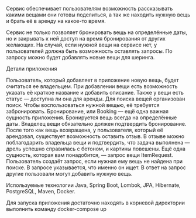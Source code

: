 Сервис обеспечивает пользователям возможность рассказывать какими вещами они готовы поделиться, а так же находить нужную вещь и брать её в аренду на какое-то время.

Сервис не только позволяет бронировать вещь на определённые даты, но и закрывать к ней доступ на время бронирования от других желающих. На случай, если нужной вещи на сервисе нет, у пользователей должна быть возможность оставлять запросы. По запросу можно будет добавлять новые вещи для шеринга.

Детали приложения

Пользователь, который добавляет в приложение новую вещь, будет считаться ее владельцем. При добавлении вещи есть возможность указать её краткое название и добавить описание. Также у вещи есть статус — доступна ли она для аренды. Для поиска вещей организован поиск. Чтобы воспользоваться нужной вещью, её требуется забронировать. Бронирование, или Booking — ещё одна важная сущность приложения. Бронируется вещь всегда на определённые даты. Владелец вещи обязательно должен подтвердить бронирование. После того как вещь возвращена, у пользователя, который её арендовал, существует возможность оставить отзыв. В отзыве можно поблагодарить владельца вещи и подтвердить, что задача выполнена — дрель успешно справилась с бетоном, и картины повешены. Ещё одна сущность, которая вам понадобится, — запрос вещи ItemRequest. Пользователь создаёт запрос, если нужная ему вещь не найдена при поиске. В запросе указывается, что именно он ищет. В ответ на запрос другие пользовали могут добавить нужную вещь.

Используемые технологии
Java, Spring Boot, Lombok, JPA, Hibernate, PostgreSQL, Maven, Docker.

Для запуска приложения достаточно находять в корневой директории выполнить команду docker-compose up
